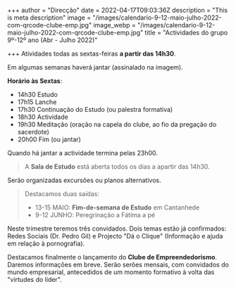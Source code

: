 +++
author = "Direcção"
date = 2022-04-17T09:03:36Z
description = "This is meta description"
image = "/images/calendario-9-12-maio-julho-2022-com-qrcode-clube-emp.jpg"
image_webp = "/images/calendario-9-12-maio-julho-2022-com-qrcode-clube-emp.jpg"
title = "Actividades do grupo 9º-12º ano (Abr - Julho 2022)"

+++
Atividades todas as sextas-feiras **a partir das 14h30**.

Em algumas semanas haverá jantar (assinalado na imagem).

**Horário às Sextas**:

* 14h30 Estudo
* 17h15 Lanche
* 17h30 Continuação do Estudo (ou palestra formativa)
* 18h30 Actividade
* 19h30 Meditação (oração na capela do clube, ao fio da pregação do sacerdote)
* 20h00 Fim (ou jantar)

Quando há jantar a actividade termina pelas 23h00.

> A **Sala de Estudo** está aberta todos os dias a apartir das 14h30.

Serão organizadas excursões ou planos alternativos.

> Destacamos duas saídas:
>
> * 13-15 MAIO: **Fim-de-semana de Estudo** em Cantanhede
> * 9-12 JUNHO: Peregrinação a Fátima a pé

Neste trimestre teremos três convidados. Dois temas estão já confirmados: Redes Sociais (Dr. Pedro Gil) e Projecto "Dá o Clique" (Informação e ajuda em relação à pornografia).

Destacamos finalmente o lançamento do **Clube de Empreendedorismo**. Daremos informações em breve. Serão serões mensais, com convidados do mundo empresarial, antecedidos de um momento formativo à volta das "virtudes do líder".